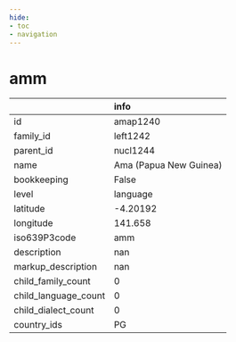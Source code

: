 ```yaml
---
hide:
- toc
- navigation
---
```

# amm
|                      | info                   |
|:---------------------|:-----------------------|
| id                   | amap1240               |
| family_id            | left1242               |
| parent_id            | nucl1244               |
| name                 | Ama (Papua New Guinea) |
| bookkeeping          | False                  |
| level                | language               |
| latitude             | -4.20192               |
| longitude            | 141.658                |
| iso639P3code         | amm                    |
| description          | nan                    |
| markup_description   | nan                    |
| child_family_count   | 0                      |
| child_language_count | 0                      |
| child_dialect_count  | 0                      |
| country_ids          | PG                     |